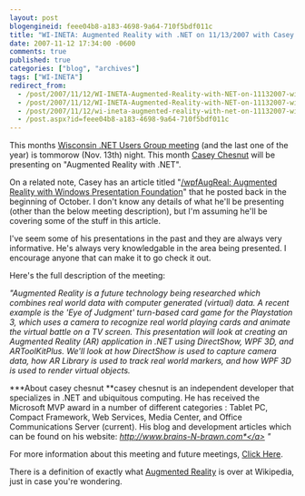 ```yaml
---
layout: post
blogengineid: feee04b8-a183-4698-9a64-710f5bdf011c
title: "WI-INETA: Augmented Reality with .NET on 11/13/2007 with Casey Chesnut"
date: 2007-11-12 17:34:00 -0600
comments: true
published: true
categories: ["blog", "archives"]
tags: ["WI-INETA"]
redirect_from: 
  - /post/2007/11/12/WI-INETA-Augmented-Reality-with-NET-on-11132007-with-Casey-Chesnut.aspx
  - /post/2007/11/12/WI-INETA-Augmented-Reality-with-NET-on-11132007-with-Casey-Chesnut
  - /post/2007/11/12/wi-ineta-augmented-reality-with-net-on-11132007-with-casey-chesnut
  - /post.aspx?id=feee04b8-a183-4698-9a64-710f5bdf011c
---
```

<!-- more -->

This months <a href="http://wi-ineta.org/DesktopDefault.aspx?tabid=58">Wisconsin .NET Users Group meeting</a> (and the last one of the year) is tommorow (Nov. 13th) night. This month <a href="http://www.mperfect.net/brains-n-brawn/">Casey Chesnut</a> will be presenting on "Augmented Reality with .NET".

On a related note, Casey has an article titled "<a href="http://www.mperfect.net/wpfAugReal/">/wpfAugReal: Augmented Reality with Windows Presentation Foundation</a>" that he posted back in the beginning of October. I don't know any details of what he'll be presenting (other than the below meeting description), but I'm assuming he'll be covering some of the stuff in this article.

I've seem some of his presentations in the past and they are always very informative. He's always very knowledgable in the area being presented. I encourage anyone that can make it to go check it out.

Here's the full description of the meeting:

*"Augmented Reality is a future technology being researched which combines real world data with computer generated (virtual) data. A recent example is the 'Eye of Judgment' turn-based card game for the Playstation 3, which uses a camera to recognize real world playing cards and animate the virtual battle on a TV screen. This presentation will look at creating an Augmented Reality (AR) application in .NET using DirectShow, WPF 3D, and ARToolKitPlus. We'll look at how DirectShow is used to capture camera data, how AR Library is used to track real world markers, and how WPF 3D is used to render virtual objects.*

***About casey chesnut
 **casey chesnut is an independent developer that specializes in .NET and ubiquitous computing. He has received the Microsoft MVP award in a number of different categories : Tablet PC, Compact Framework, Web Services, Media Center, and Office Communications Server (current). His blog and development articles which can be found on his website: *<a href="http://www.brains-n-brawn.com/">*http://www.brains-N-brawn.com*</a>* "*

For more information about this meeting and future meetings, <a href="http://wi-ineta.org/DesktopDefault.aspx?tabid=58">Click Here</a>.

There is a definition of exactly what <a href="http://en.wikipedia.org/wiki/Augmented_reality">Augmented Reality</a> is over at Wikipedia, just in case you're wondering.

